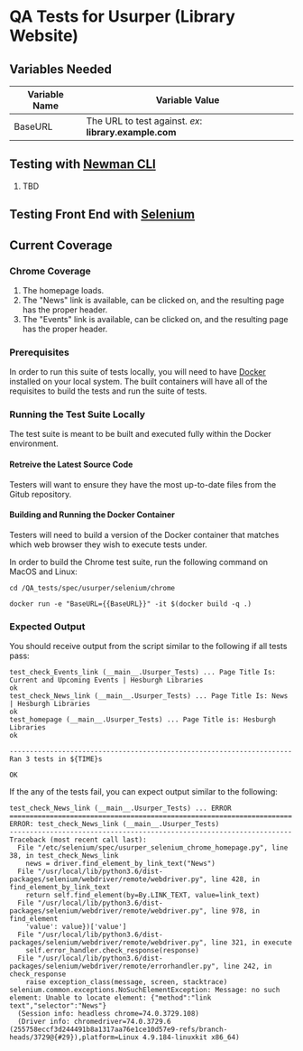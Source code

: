 # QA Tests for Usurper (Library Website)

## Variables Needed

Variable Name | Variable Value
------------- | ---------------
BaseURL | The URL to test against. *ex*: **library.example.com**

## Testing with [Newman CLI](https://github.com/postmanlabs/newman)

1. TBD

## Testing Front End with [Selenium](https://www.seleniumhq.org/)

## Current Coverage

### Chrome Coverage

1. The homepage loads.
1. The "News" link is available, can be clicked on, and the resulting page has the proper header.
1. The "Events" link is available, can be clicked on, and the resulting page has the proper header.

### Prerequisites

In order to run this suite of tests locally, you will need to have [Docker](https://www.docker.com) installed on your local system. The built containers will have all of the requisites to build the tests and run the suite of tests.

### Running the Test Suite Locally

The test suite is meant to be built and executed fully within the Docker environment.

#### Retreive the Latest Source Code

Testers will want to ensure they have the most up-to-date files from the Gitub repository.

#### Building and Running the Docker Container

Testers will need to build a version of the Docker container that matches which web browser they wish to execute tests under.

In order to build the Chrome test suite, run the following command on MacOS and Linux:

```console
cd /QA_tests/spec/usurper/selenium/chrome

docker run -e "BaseURL={{BaseURL}}" -it $(docker build -q .)
```

### Expected Output

You should receive output from the script similar to the following if all tests pass:

```console
test_check_Events_link (__main__.Usurper_Tests) ... Page Title Is: Current and Upcoming Events | Hesburgh Libraries
ok
test_check_News_link (__main__.Usurper_Tests) ... Page Title Is: News | Hesburgh Libraries
ok
test_homepage (__main__.Usurper_Tests) ... Page Title is: Hesburgh Libraries
ok

----------------------------------------------------------------------
Ran 3 tests in ${TIME}s

OK
```

If the any of the tests fail, you can expect output similar to the following:

```console
test_check_News_link (__main__.Usurper_Tests) ... ERROR
======================================================================
ERROR: test_check_News_link (__main__.Usurper_Tests)
----------------------------------------------------------------------
Traceback (most recent call last):
  File "/etc/selenium/spec/usurper_selenium_chrome_homepage.py", line 38, in test_check_News_link
    news = driver.find_element_by_link_text("News")
  File "/usr/local/lib/python3.6/dist-packages/selenium/webdriver/remote/webdriver.py", line 428, in find_element_by_link_text
    return self.find_element(by=By.LINK_TEXT, value=link_text)
  File "/usr/local/lib/python3.6/dist-packages/selenium/webdriver/remote/webdriver.py", line 978, in find_element
    'value': value})['value']
  File "/usr/local/lib/python3.6/dist-packages/selenium/webdriver/remote/webdriver.py", line 321, in execute
    self.error_handler.check_response(response)
  File "/usr/local/lib/python3.6/dist-packages/selenium/webdriver/remote/errorhandler.py", line 242, in check_response
    raise exception_class(message, screen, stacktrace)
selenium.common.exceptions.NoSuchElementException: Message: no such element: Unable to locate element: {"method":"link text","selector":"News"}
  (Session info: headless chrome=74.0.3729.108)
  (Driver info: chromedriver=74.0.3729.6 (255758eccf3d244491b8a1317aa76e1ce10d57e9-refs/branch-heads/3729@{#29}),platform=Linux 4.9.184-linuxkit x86_64)
```
